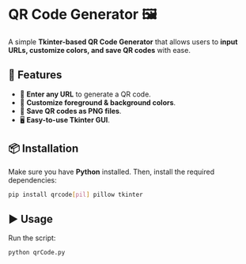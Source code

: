 # QR Code Generator 🖼️

A simple **Tkinter-based QR Code Generator** that allows users to **input URLs, customize colors, and save QR codes** with ease.

## 🚀 Features
- 🔗 **Enter any URL** to generate a QR code.
- 🎨 **Customize foreground & background colors**.
- 💾 **Save QR codes as PNG files**.
- 🖥️ **Easy-to-use Tkinter GUI**.

## 📦 Installation
Make sure you have **Python** installed. Then, install the required dependencies:

```sh
pip install qrcode[pil] pillow tkinter
```

## ▶️ Usage
Run the script:

```sh
python qrCode.py
```
